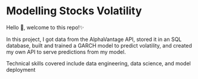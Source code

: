 # Modelling Stocks Volatility 

Hello 👋, welcome to this repo!✨ 

In this project, I got data from the AlphaVantage API, stored it in an SQL database, built and trained a GARCH model to predict volatility, and created my own API to serve predictions from my model.  



Technical skills covered include data engineering, data science, and model deployment
